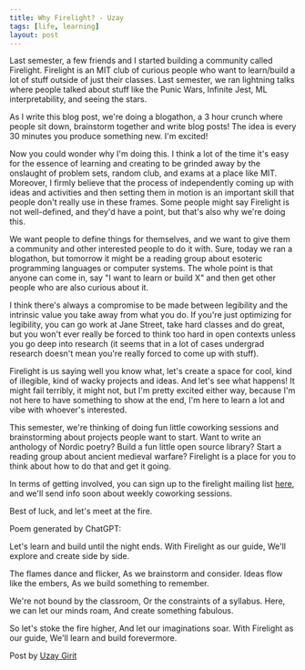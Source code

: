 ```yaml
---
title: Why Firelight? - Uzay
tags: [life, learning]
layout: post
---
```


Last semester, a few friends and I started building a community called Firelight. Firelight is an MIT club of curious people who want to learn/build a lot of stuff outside of just their classes. Last semester, we ran lightning talks where people talked about stuff like the Punic Wars, Infinite Jest, ML interpretability, and seeing the stars.

As I write this blog post, we're doing a blogathon, a 3 hour crunch where people sit down, brainstorm together and write blog posts! The idea is every 30 minutes you produce something new. I'm excited!

Now you could wonder why I'm doing this. I think a lot of the time it's easy for the essence of learning and creating to be grinded away by the onslaught of problem sets, random club, and exams at a place like MIT. Moreover, I firmly believe that the process of independently coming up with ideas and activities and then setting them in motion is an important skill that people don't really use in these frames. Some people might say Firelight is not well-defined, and they'd have a point, but that's also why we're doing this.

We want people to define things for themselves, and we want to give them a community and other interested people to do it with. Sure, today we ran a blogathon, but tomorrow it might be a reading group about esoteric programming languages or computer systems. The whole point is that anyone can come in, say "I want to learn or build X" and then get other people who are also curious about it.

I think there's always a compromise to be made between legibility and the intrinsic value you take away from what you do. If you're just optimizing for legibility, you can go work at Jane Street, take hard classes and do great, but you won't ever really be forced to think too hard in open contexts unless you go deep into research (it seems that in a lot of cases undergrad research doesn't mean you're really forced to come up with stuff).

Firelight is us saying well you know what, let's create a space for cool, kind of illegible, kind of wacky projects and ideas. And let's see what happens! It might fail terribly, it might not, but I'm pretty excited either way, because I'm not here to have something to show at the end, I'm here to learn a lot and vibe with whoever's interested.


This semester, we're thinking of doing fun little coworking sessions and brainstorming about projects people want to start. Want to write an anthology of Nordic poetry? Build a fun little open source library? Start a reading group about ancient medieval warfare? Firelight is a place for you to think about how to do that and get it going.


In terms of getting involved, you can sign up to the firelight mailing list [here](https://groups.mit.edu/webmoira/list/firelight), and we'll send info soon about weekly coworking sessions.

Best of luck, and let's meet at the fire.


Poem generated by ChatGPT:

Let's learn and build until the night ends.
With Firelight as our guide,
We'll explore and create side by side.

The flames dance and flicker,
As we brainstorm and consider.
Ideas flow like the embers,
As we build something to remember.

We're not bound by the classroom,
Or the constraints of a syllabus.
Here, we can let our minds roam,
And create something fabulous.

So let's stoke the fire higher,
And let our imaginations soar.
With Firelight as our guide,
We'll learn and build forevermore.


Post by [Uzay Girit](https://uzpg.me)
